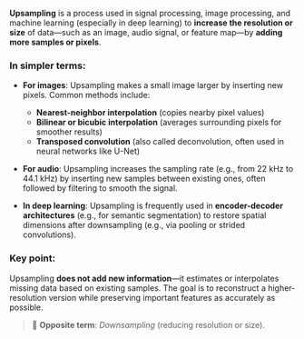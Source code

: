 **Upsampling** is a process used in signal processing, image processing, and machine learning (especially in deep learning) to **increase the resolution or size** of data—such as an image, audio signal, or feature map—by **adding more samples or pixels**.

### In simpler terms:
- **For images**: Upsampling makes a small image larger by inserting new pixels. Common methods include:
  - **Nearest-neighbor interpolation** (copies nearby pixel values)
  - **Bilinear or bicubic interpolation** (averages surrounding pixels for smoother results)
  - **Transposed convolution** (also called deconvolution, often used in neural networks like U-Net)

- **For audio**: Upsampling increases the sampling rate (e.g., from 22 kHz to 44.1 kHz) by inserting new samples between existing ones, often followed by filtering to smooth the signal.

- **In deep learning**: Upsampling is frequently used in **encoder-decoder architectures** (e.g., for semantic segmentation) to restore spatial dimensions after downsampling (e.g., via pooling or strided convolutions).

### Key point:
Upsampling **does not add new information**—it estimates or interpolates missing data based on existing samples. The goal is to reconstruct a higher-resolution version while preserving important features as accurately as possible.

> 📌 **Opposite term**: *Downsampling* (reducing resolution or size).
